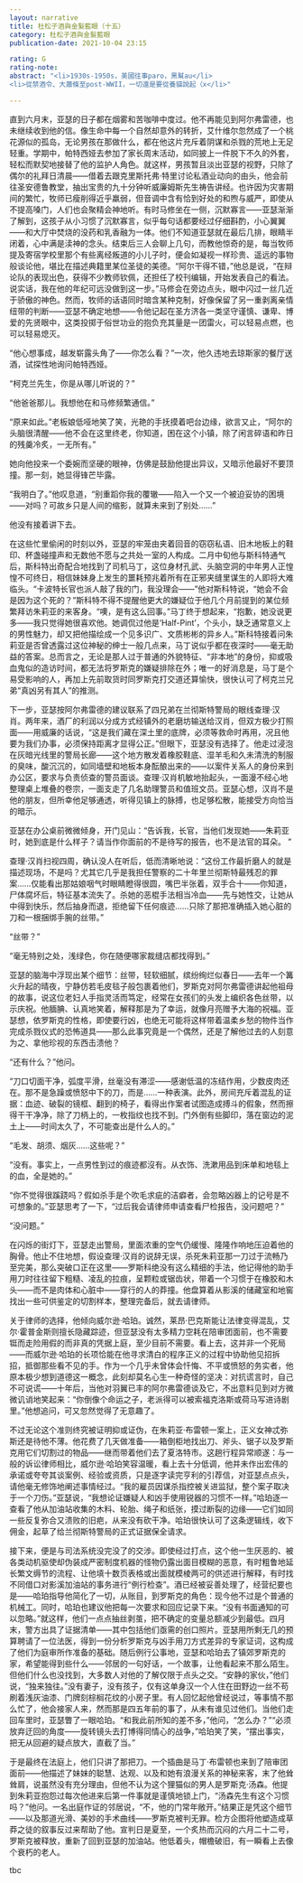 ```yaml
---
layout: narrative
title: 杜松子酒與金髮藍眼（十五）
category: 杜松子酒與金髮藍眼
publication-date: 2021-10-04 23:15

rating: G
rating-note:
abstract: "<li>1930s-1950s，美國往事paro，黑幫au</li>
<li>從禁酒令、大蕭條至post-WWII，一切還是要從養貓說起（x</li>"

---
```


直到六月末，亚瑟的日子都在烟雾和苦咖啡中度过。他不再能见到阿尔弗雷德，也未继续收到他的信。像生命中每一个自然却意外的转折，艾什维尔忽然成了一个桃花源似的孤岛，无论男孩在那做什么，都在他这片充斥着阴谋和杀戮的荒地上无足轻重。学期中，帕特西娅去参加了家长周末活动，如同披上一件脱下不久的外套，轻松而默契地接替了他的监护人角色。就这样，男孩暂且淡出亚瑟的视野，只除了偶尔的礼拜日清晨——借着去跟克里斯托弗·特里讨论私酒业动向的由头，他会前往圣安德鲁教堂，抽出宝贵的九十分钟听威廉姆斯先生祷告讲经。也许因为灾害期间的繁忙，牧师已瘦削得近乎羸弱，但音调中含有恰到好处的和煦与威严，即使从不提高嗓门，人们也会聚精会神地听。有时马修坐在一侧，沉默寡言——亚瑟渐渐了解到，这孩子从小习惯了沉默寡言，似乎每句话都要经过仔细斟酌，小心翼翼——和大厅中焚烧的没药和乳香融为一体。他们不知道亚瑟就在最后几排，眼睛半闭着，心中满是渎神的念头。结束后三人会聊上几句，而教他惊奇的是，每当牧师提及寄宿学校里那个有些离经叛道的小儿子时，便会如凝视一样珍贵、遥远的事物般谈论他，堪比在描述典籍里某位圣徒的美德。“阿尔干得不错，”他总是说，“在辩论队的表现出色，获得不少教师钦佩，还担任了校刊编辑，开始发表自己的看法。说实话，我在他的年纪可远没做到这一步。”马修会在旁边点头，眼中闪过一丝几近于骄傲的神色。然而，牧师的话语同时暗含某种克制，好像保留了另一重剥离亲情纽带的判断——亚瑟不确定地想——令他记起在圣方济各一类坚守谨慎、谦卑、博爱的先贤眼中，这类投掷于俗世功业的抱负充其量是一团雷火，可以轻易点燃，也可以轻易熄灭。

“他心想事成，越发崭露头角了——你怎么看？”一次，他久违地去琼斯家的餐厅送酒，试探性地询问帕特西娅。

“柯克兰先生，你是从哪儿听说的？”

“他爸爸那儿。我想他在和马修频繁通信。”

“原来如此。”老板娘低哑地笑了笑，光艳的手抚摸着吧台边缘，欲言又止，“阿尔的头脑很清醒——他不会在这里终老，你知道，困在这个小镇，除了闲言碎语和昨日的残羹冷炙，一无所有。”

她向他投来一个委婉而坚硬的眼神，仿佛是鼓励他提出异议，又暗示他最好不要顶撞。那一刻，她显得锋芒毕露。

“我明白了。”他叹息道，“别重蹈你我的覆辙——陷入一个又一个被迫妥协的困境——对吗？可故乡只是人间的缩影，就算未来到了别处……”

他没有接着讲下去。

在这些忙里偷闲的时刻以外，亚瑟的牢笼由夹着回音的窃窃私语、旧木地板上的鞋印、杯盏碰撞声和无数他不愿与之共处一室的人构成。二月中旬他与斯科特通气后，斯科特出奇配合地找到了司机马丁，这位身材孔武、头脑空洞的中年男人正惶惶不可终日，相信妹妹身上发生的噩耗预兆着所有在正邪夹缝里谋生的人即将大难临头。“卡波特长官也派人敲了我的门，我没理会——”他对斯科特说，“她会不会是因为这个死的？”斯科特不得不提醒他更大的嫌疑位于他几个月前提到的某位频繁拜访朱莉亚的来客身。“噢，是有这么回事。”马丁终于想起来，“抱歉，她没说更多——我只觉得她很喜欢他。她调侃过他是‘Half-Pint’，个头小，缺乏通常意义上的男性魅力，却又把他描绘成一个见多识广、文质彬彬的异乡人。”斯科特接着问朱莉亚是否曾透露过这位神秘的绅士一般几点来，马丁说似乎都在夜深时——毫无助益的答案。总而言之，无论是那人过于普通的外貌特征、“非本地”的身份，抑或吸血鬼似的造访时间，都无法将罗斯克的嫌疑排除在外；唯一的好消息是，马丁是个易受影响的人，再加上先前取货时同罗斯克打交道还算愉快，很快认可了柯克兰兄弟“真凶另有其人”的推测。

下一步，亚瑟按阿尔弗雷德的建议联系了四兄弟在兰彻斯特警局的眼线查理·汉肖。两年来，酒厂的利润以分成方式经镇外的老磨坊输送给汉肖，但双方极少打照面——用威廉的话说，“这是我们藏在深土里的底牌，必须等救命时再用，况且他要为我们办事，必须保持距离才显得公正。”但眼下，亚瑟没有选择了。他走过浸泡在灰暗光线里的警局长廊——这个地方散发着橡胶鞋底、湿羊毛和久未清洗的制服的臭味，酸沉沉的，如同墙壁和地板本身酝酿出来的——以案件关系人的身份来到办公区，要求与负责侦查的警员面谈。查理·汉肖机敏地抬起头，一面漫不经心地整理桌上堆叠的卷宗，一面支走了几名助理警员和值班文员。亚瑟心想，汉肖不是他的朋友，但所幸他足够通透，听得见镇上的脉搏，也足够松散，能接受方向恰当的暗示。

亚瑟在办公桌前微微倾身，开门见山：“告诉我，长官，当他们发现她——朱莉亚时，她到底是什么样子？请当作你面前的不是待写的报告，也不是法官的耳朵。 ”

查理·汉肖扫视四周，确认没人在听后，低而清晰地说：“这份工作最折磨人的就是描述现场，不是吗？尤其它几乎是我担任警察的二十年里兰彻斯特最残忍的罪案……仅能看出那姑娘咽气时眼睛瞪得很圆，嘴巴半张着，双手合十——你知道，尸体腐坏后，特征基本流失了。杀她的恶棍手法相当冷血——先与她性交，让她从中得到快乐，然后抽身而退，拒绝留下任何痕迹……只除了那把准确插入她心脏的刀和一根捆绑手腕的丝带。”

“丝带？”

“毫无特别之处，浅绿色，你在随便哪家裁缝店都找得到。”

亚瑟的脑海中浮现出某个细节：丝带，轻软细腻，缤纷绚烂似春日——去年一个篝火升起的晴夜，宁静仿若毛皮毯子般包裹着他们，罗斯克对阿尔弗雷德讲起他祖母的故事，说这位老妇人手指灵活而笃定，经常在女孩们的头发上编织各色丝带，以示庆祝。他腼腆、认真地笑着，解释那是为了幸运，就像月亮赠予大海的祝福。亚瑟想，依罗斯克的性格，即使要行凶，也绝无可能将这样带着温柔乡愁的物件当作完成杀戮仪式的恐怖道具——那么此事究竟是一个偶然，还是了解他过去的人刻意为之、拿他珍视的东西击溃他？

“还有什么？”他问。

“刀口切面干净，弧度平滑，丝毫没有滞涩——感谢低温的冻结作用，少数皮肉还在。那不是急躁或愤怒中下的刀，而是……一种表演。此外，房间充斥着混乱的证据：血迹、破裂的镜框、翻到的椅子，看得出作案者试图造成搏斗的假象，然而擦得干干净净，除了刀柄上的，一枚指纹也找不到。门外倒有些脚印，落在窗边的泥土上——时间太久了，不可能查出是什么人的。”

“毛发、胡须、烟灰……这些呢？”

“没有。事实上，一点男性到过的痕迹都沒有。从衣饰、洗漱用品到床单和地毯上的血，全是她的。”

“你不觉得很蹊跷吗？假如杀手是个吹毛求疵的洁癖者，会忽略凶器上的记号是不可想象的。”亚瑟思考了一下，“过后我会请律师申请查看尸检报告，没问题吧？”

“没问题。”

在闪烁的街灯下，亚瑟走出警局，里面浓重的空气仍缓慢、隆隆作响地压迫着他的胸骨。他止不住地想，假设查理·汉肖的说辞无误，杀死朱莉亚那一刀过于流畅乃至完美，那么突破口正在这里——罗斯科绝没有这么精细的手法，他记得他的助手用刀时往往留下粗糙、凌乱的拉痕，呈颗粒或锯齿状，带着一个习惯于在橡胶和木头——而不是肉体和心脏中——穿行的人的莽撞。他盘算着从影溪的储藏室和地窖找出一些可供鉴定的切割样本，整理完备后，就去请律师。

关于律师的选择，他倾向威尔逊·哈珀。诚然，莱昂·巴克斯能让法律变得混乱，艾尔·霍普金斯则擅长隐藏踪迹，但亚瑟没有太多精力空耗在陪审团面前，也不需要铤而走险用假的而非真的凭据上庭，至少目前不需要。看上去，这并非一个死局——而威尔逊·哈珀的长项恰能在他寻求清白的程序正义的过程中协助他见招拆招，抵御那些看不见的手。作为一个几乎未曾体会忏悔、不平或愤怒的务实者，他原本极少想到道德这一概念，此刻却莫名心生一种奇怪的坚决：对抗谎言时，自己不可说谎——十年后，当他对羽翼已丰的阿尔弗雷德谈及它，不出意料见到对方微微讥诮地笑起来：“你倒像个命运之子，老派得可以被索福克洛斯或荷马写进诗剧里。”他想追问，可又忽然觉得了无意趣了。

不过无论这个准则终究被证明抑或证伪，在朱莉亚·布雷顿一案上，正义女神忒弥斯还是待他不薄。他花费了几天做准备——箱倒柜地找出刀、斧头、锯子以及罗斯克用它们切割过的物品——继而带着他们去了夏洛特市。这趟行程异常顺遂：与一般的诉讼律师相比，威尔逊·哈珀笑容温暖，看上去十分低调，他并未作出宏伟的承诺或夸夸其谈案例、经验或资质，只是逐字读完亨利的引荐信，对亚瑟点点头，请他毫无修饰地阐述事情经过。“我的雇员因谋杀指控被关进监狱，整个案子取决于一个刀伤。”亚瑟说，“我想论证嫌疑人和凶手使用锐器的习惯不一样。”哈珀逐一查看了他从加油站收集的木料、轮胎、绳子和纸张，摸过断裂的边缘——它们如同一些反复弥合又溃败的旧疤，从来没有砍干净。哈珀很快认可了这条逻辑线，收下佣金，起草了给兰彻斯特警局的正式证据保全请求。

接下来，便是与司法系统没完没了的交涉。即使经过打点，这个他一生厌恶的、被各类动机驱使却伪装成严密制度机器的怪物仍露出面目模糊的恶意，有时粗鲁地延长繁文缛节的流程、让他填十数页表格或出面就模棱两可的供述进行解释，有时找不同借口对影溪加油站的事务进行“例行检查”。酒已经被妥善处理了，经营纪要也是——哈珀指导他简化了一切，从账目，到罗斯克的角色：现今他不过是个普通的机械工。同时，哈珀也建议他把每一次要求和回应记录下来。“没有书面通知的可以忽略。”就这样，他们一点点抽丝剥茧，把不确定的变量总额减少到最低。四月末，警方出具了证据清单——其中包括他们亟需的创口照片。亚瑟用所剩无几的预算聘请了一位法医，得到一份分析罗斯克与凶手用刀方式差异的专家证词，这构成了他们为庭审所作准备的基础。随后例行公事地，亚瑟和哈珀去了镇郊罗斯克的家，希望能得到些什么——邻居的一句好话，一个故事，让他看起来不那么陌生。但他们什么也没找到，大多数人对他的了解仅限于点头之交。“安静的家伙，”他们说，“独来独往。”没有妻子，没有孩子，仅有这单身汉一个人住在田野边一丝不苟刷着浅灰油漆、门牌刻棕榈花纹的小房子里。有人回忆起他曾经说过，等事情不那么忙了，他会接家人来，然而那是四五年前的事了，从未有谁见过他们。当他们走回车里时，亚瑟瞥了一眼哈珀。“和我此前所知的差不多，”他问，“怎么办？”“必须放弃迂回的角度——旋转镜头去打博得同情心的战争，”哈珀笑了笑，“摆出事实，把无从回避的疑点放大，直截了当。”

于是最终在法庭上，他们只讲了那把刀。一个插曲是马丁·布雷顿也来到了陪审团面前——他描述了妹妹的聪慧、达观、以及和她有浪漫关系的神秘来客，末了他耸耸肩，说虽然没有充分理由，但他不认为这个狸猫似的男人是罗斯克·汤森。他提到朱莉亚抱怨过每次他进来后第一件事就是谨慎地锁上门，“汤森先生有这个习惯吗？”他问。一名出庭作证的邻居说，“不，他的门常年敞开。”结果正是凭这个细节——以及那道光滑、美妙的手术曲线——罗斯克被判无罪。检方企图将他塑造成草莽之徒的叙事反过来帮助了他。宣判日是夏至，一个炙热而沉闷的六月二十二号，罗斯克被释放，重新了回到亚瑟的加油站。他低着头，帽檐破旧，有一瞬看上去像个衰朽的老人。

tbc
